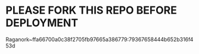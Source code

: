 # PLEASE FORK THIS REPO BEFORE DEPLOYMENT 
Raganork~ffa66700a0c38f2705fb97665a386779:79367658444b652b316f453d
